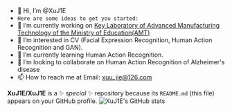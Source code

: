 - 👋 Hi, I’m @XuJ1E
- `Here are some ideas to get you started:`
- 🔭 I’m currently working on [Key Laboratory of Advanced Manufacturing Technology of the Ministry of Education(AMT)](http://amt.gzu.edu.cn/)
- 👀 I’m interested in CV (Facial Expression Recognition, Human Action Recognition and GAN).
- 🌱 I’m currently learning Human Action Recognition.
- 💞️ I’m looking to collaborate on Human Action Recognition of Alzheimer's disease
- 📫 How to reach me at Email: xuu_jie@126.com

**XuJ1E/XuJ1E** is a ✨ _special_ ✨ repository because its `README.md` (this file) appears on your GitHub profile.
![XuJ1E's GitHub stats](https://github-readme-stats.vercel.app/api?username=XuJ1E&show_icons=true&theme=radical)
